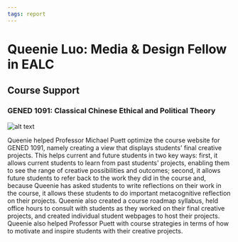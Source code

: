 ```yaml
---
tags: report
---
```


# Queenie Luo: Media & Design Fellow in EALC

## Course Support

### GENED 1091: Classical Chinese Ethical and Political Theory

![alt text](https://files.slack.com/files-pri/T0HTW3H0V-F04HS5879J7/gened1091_course_roadmap.png?pub_secret=86e1fa30d2)

Queenie helped Professor Michael Puett optimize the course website for GENED 1091, namely creating a view that displays students' final creative projects. This helps current and future students in two key ways: first, it allows current students to learn from past students' projects, enabling them to see the range of creative possibilities and outcomes; second, it allows future students to refer back to the work they did in the course and, because Queenie has asked students to write reflections on their work in the course, it allows these students to do important metacognitive reflection on their projects. Queenie also created a course roadmap syllabus, held office hours to consult with students as they worked on their final creative projects, and created individual student webpages to host their projects. Queenie also helped Professor Puett with course strategies in terms of how to motivate and inspire students with their creative projects.